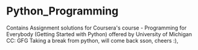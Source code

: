 # Python_Programming
Contains Assignment solutions for Coursera's course - Programming for Everybody (Getting Started with Python) offered by
University of Michigan
CC: GFG
Taking a break from python, will come back sson, cheers :),
